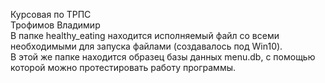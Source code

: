 Курсовая по ТРПС<br/>
Трофимов Владимир<br/>
В папке healthy_eating находится исполняемый файл со всеми необходимыми для запуска файлами (создавалось под Win10).<br/>
В этой же папке находится образец базы данных menu.db, с помощью которой можно протестировать работу программы.
